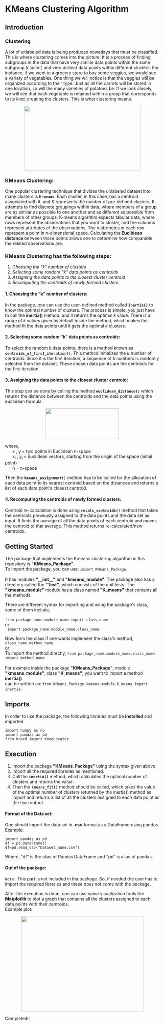 # KMeans Clustering Algorithm 

## Introduction

### Clustering

A lot of unlabeled data is being produced nowadays that must be classified. This is where clustering comes into the picture. It is a process of finding subgroups in the data that have very similar data points within the same subgroup (cluster) and very distinct data points within different clusters. For instance, if we went to a grocery store to buy some veggies, we would see a variety of vegetables. One thing we will notice is that the veggies will be organized according to their type. Just as all the carrots will be stored in one location, so will the many varieties of potatoes be. If we look closely, we will see that each vegetable is retained within a group that corresponds to its kind, creating the clusters. This is what clustering means. 

<p align="center">
  <img width="380" height="210" src="https://559987-1802630-raikfcquaxqncofqfm.stackpathdns.com/assets/images/machine-learing/clustering/clustering01.png">
</p>

### KMeans Clustering: 
One popular clustering technique that divides the unlabeled dataset into many clusters is **```K-means```**. Each cluster, in this case, has a centroid associated with it, and *K* represents the number of pre-defined clusters. It attempts to find discrete groupings within data, where members of a group are as similar as possible to one another and as different as possible from members of other groups. K-means algorithm expects tabular data, where rows represent the observations that you want to cluster, and the columns represent attributes of the observations. The *n* attributes in each row represent a point in *n*-dimensional space. Calculating the **Euclidean distance** between these points allows one to determine how comparable the related observations are.

### KMeans Clustering has the following steps:
1. *Choosing the "k" number of clusters*
2. *Selecting some random "k" data points as centroids*
3. *Assigning the data points to the closest cluster centroid*
4. *Recomputing the centroids of newly formed clusters*

#### 1. Choosing the "k" number of clusters:
In the package, one can use the user-defined method called **```inertia()```** to know the optimal number of clusters. The process is simple, you just have to call the **inertia()** method, and it returns the optimal *k* value. There is a range of *k* values given by default inside the method, which makes the method fit the data points until it gets the optimal *k* clusters. 

#### 2. Selecting some random "k" data points as centroids:
To select the random *k* data points, there is a method known as **```centroids_of_first_iteration()```**. This method initializes the *k* number of centroids. Since it is the first iteration, a sequence of *k* numbers is randomly selected from the dataset. These chosen data points are the centroids for the first iteration.

#### 3. Assigning the data points to the closest cluster centroid:
This step can be done by calling the method **```euclidean_distance()```** which returns the distance between the centroids and the data points using the euclidean formula.
<p align="center">
  <img width="240" height="100" src="https://www.delftstack.com/img/Math/euclidean%20distance.png?ezimgfmt=rs:350x121/rscb5/ng:webp/ngcb5">

where,<br>
&nbsp;&nbsp;&nbsp;&nbsp;&nbsp; x , y	=	two points in Euclidean n-space <br>
&nbsp;&nbsp;&nbsp;&nbsp;&nbsp; x<sub>i</sub> , y<sub>i</sub>	=	Euclidean vectors, starting from the origin of the space (initial point)<br>
&nbsp;&nbsp;&nbsp;&nbsp;&nbsp; n	=	n-space 
</p>

Then the **```kmeans_assignment()```** method has to be called for the allocation of each data point to its nearest centroid based on the distances and returns a list of each data point's closest centroid.

#### 4. Recomputing the centroids of newly formed clusters:
Centroid re-calculation is done using **```recalc_centroids()```** method that takes the centroids previously assigned to the data points and the data set as input. It finds the average of all the data points of each centroid and moves the centroid to that average. This method returns re-calculated/new centroids. 

## Getting Started
The package that implements the Kmeans clustering algorithm in this repository is **"KMeans_Package"**. <br>
To import the package, you can use: ```import KMeans_Package```.<br><br> 
It has modules **"\_\_init\_\_"** and **"kmeans_module"**. The package also has a directory called the **"Test"**, which consists of the unit tests. The **"kmeans_module"** module has a class named **"K_means"** that contains all the methods. <br>

There are different syntax for importing and using the package's class, some of them include, <br><br>
``` from package_name.module_name import class_name ``` <br> or<br> ``` import package_name.module_name.class_name```<br>

Now form the class if one wants implement the class's method, ``` class_name.method_name``` <br> or<br>
To import the method directly, ```from package_name.module_name.class_name import method_name```
<br><br>
For example inside the package **"KMeans_Package"**, module **"kmeans_module"**, class **"K_means"**, you want to import a method **inertia()**<br>
can be written as: ```from KMeans_Package.kmeans_module.K_means import inertia```.

## Imports
In order to use the package, the following libraries must be **installed** and imported. <br>
```
import numpy as np
import pandas as pd 
from kneed import KneeLocator
```

## Execution
1. Import the package **"KMeans_Package"** using the syntax given above.
2. Import all the required libraries as mentioned.
3. Call the **```inertia()```** method, which calculates the optimal number of clusters and returns the value.
4. Then the **```kmeans_fit()```** method should be called, which takes the value of the optimal number of clusters returned by the inertia() method as import and returns a list of all the clusters assigned to each data point as the final output.


#### Format of the Data set:
One should import the data set in **.csv** format as a DataFrame using pandas. <br>
Example: 
``` 
import pandas as pd
df = pd.DataFrame()
df=pd.read_csv("Dataset_name.csv")
```
Where, "df" is the alias of Pandas DataFrame and "pd" is alias of pandas.

#### Out of the package:
```Note:``` This part is not included in tha package. So, if needed the user has to import the required libraries and these does not come with the package.<br>

After the execution is done, one can use some visualization tools like **Matplotlib** to plot a graph that contains all the clusters assigned to each data points with their centroids.<br>
Example plot:
<p align="center">
  <img width="400" height="310" src="https://www.jcchouinard.com/kmeans/">
</p>

Completed!!





